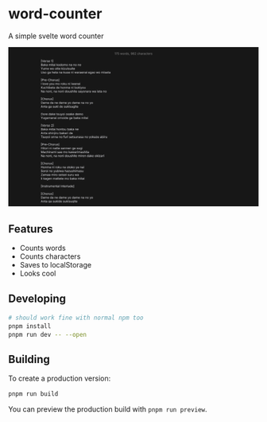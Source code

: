 # word-counter

A simple svelte word counter

![Screenshot](/static/screenshot.png)

## Features

- Counts words
- Counts characters
- Saves to localStorage
- Looks cool

## Developing

```bash
# should work fine with normal npm too
pnpm install
pnpm run dev -- --open
```

## Building

To create a production version:

```bash
pnpm run build
```

You can preview the production build with `pnpm run preview`.
